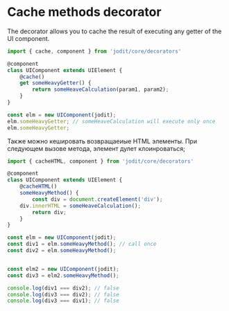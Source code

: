 # Cache methods decorator

The decorator allows you to cache the result of executing any getter of the UI component.

```typescript
import { cache, component } from 'jodit/core/decorators'

@component
class UIComponent extends UIElement {
	@cache()
	get someHeavyGetter() {
		return someHeaveCalculation(param1, param2);
	}
}

const elm = new UIComponent(jodit);
elm.someHeavyGetter; // someHeaveCalculation will execute only once
elm.someHeavyGetter;
```

Также можно кешировать возвращаеиые HTML элементы. При следующем вызове метода, элемент дулет клоинроваться;

```typescript
import { cacheHTML, component } from 'jodit/core/decorators'

@component
class UIComponent extends UIElement {
	@cacheHTML()
	someHeavyMethod() {
		const div = document.createElement('div');
    div.innerHTML = someHeaveCalculation();
		return div;
	}
}

const elm = new UIComponent(jodit);
const div1 = elm.someHeavyMethod(); // call once
const div2 = elm.someHeavyMethod();


const elm2 = new UIComponent(jodit);
const div3 = elm2.someHeavyMethod();

console.log(div1 === div2); // false
console.log(div3 === div2); // false
console.log(div3 === div1); // false
```
```
